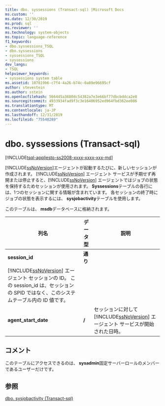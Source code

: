 ```yaml
---
title: dbo. syssessions (Transact-sql) |Microsoft Docs
ms.custom: ''
ms.date: 12/30/2019
ms.prod: sql
ms.reviewer: ''
ms.technology: system-objects
ms.topic: language-reference
f1_keywords:
- dbo.syssessions_TSQL
- dbo.syssessions
- syssessions_TSQL
- syssessions
dev_langs:
- TSQL
helpviewer_keywords:
- syssessions system table
ms.assetid: 187819b6-c7f4-4a26-b74c-0a89e96695cf
author: stevestein
ms.author: sstein
ms.openlocfilehash: 566445a3680dc54382a7e3e66bf77dbcbddca2e8
ms.sourcegitcommit: 4933934fad9f3c3e16406952ed964fbd362ee086
ms.translationtype: MT
ms.contentlocale: ja-JP
ms.lasthandoff: 12/31/2019
ms.locfileid: "75548289"
---
```

# <a name="dbosyssessions-transact-sql"></a>dbo. syssessions (Transact-sql)

[!INCLUDE[tsql-appliesto-ss2008-xxxx-xxxx-xxx-md](../../includes/tsql-appliesto-ss2008-xxxx-xxxx-xxx-md.md)]

[!INCLUDE[ssNoVersion](../../includes/ssnoversion-md.md)]エージェントが起動するたびに、新しいセッションが作成されます。 
  [!INCLUDE[ssNoVersion](../../includes/ssnoversion-md.md)] エージェント サービスが予期せず再開または停止すると、[!INCLUDE[ssNoVersion](../../includes/ssnoversion-md.md)] エージェントではジョブの状態を保持するためセッションが使用されます。 **Syssessions**テーブルの各行には、1つのセッションに関する情報が含まれています。 各セッションの終了時にジョブの状態を表示するには、 **sysjobactivity**テーブルを使用します。  
  
 このテーブルは、 **msdb**データベースに格納されます。  
  
|列名|データ型|説明|  
|-----------------|---------------|-----------------|  
|**session_id**|**通り**|
  [!INCLUDE[ssNoVersion](../../includes/ssnoversion-md.md)] エージェント セッションの ID。 この session_id は、セッションの SPID ではなく、このシステムテーブル内の ID 値です。|  
|**agent_start_date**|**/**|セッションに対して [!INCLUDE[ssNoVersion](../../includes/ssnoversion-md.md)] エージェント サービスが開始された日時。|  
  
## <a name="remarks"></a>コメント  
 このテーブルにアクセスできるのは、 **sysadmin**固定サーバーロールのメンバーであるユーザーだけです。  
  
## <a name="see-also"></a>参照  
 [dbo. sysjobactivity &#40;Transact-sql&#41;](../../relational-databases/system-tables/dbo-sysjobactivity-transact-sql.md)  
  
  
